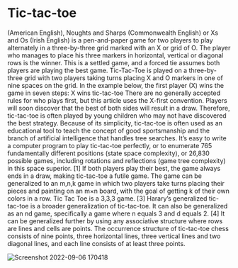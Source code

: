 # Tic-tac-toe

(American English), Noughts and Sharps (Commonwealth English) or Xs and Os (Irish English) is a pen-and-paper game for two players to play alternately in a three-by-three grid marked with an X or grid of O. The player who manages to place his three markers in horizontal, vertical or diagonal rows is the winner. This is a settled game, and a forced tie assumes both players are playing the best game. Tic-Tac-Toe is played on a three-by-three grid with two players taking turns placing X and O markers in one of nine spaces on the grid. In the example below, the first player (X) wins the game in seven steps:
X wins tic-tac-toe There are no generally accepted rules for who plays first, but this article uses the X-first convention.
Players will soon discover that the best of both sides will result in a draw.
Therefore, tic-tac-toe is often played by young children who may not have discovered the best strategy. Because of its simplicity, tic-tac-toe is often used as an educational tool to teach the concept of good sportsmanship and the branch of artificial intelligence that handles tree searches.
It’s easy to write a computer program to play tic-tac-toe perfectly, or to enumerate 765 fundamentally different positions (state space complexity), or 26,830 possible games, including rotations and reflections (game tree complexity) in this space superior. [1] If both players play their best, the game always ends in a draw, making tic-tac-toe a futile game. The game can be generalized to an m,n,k game in which two players take turns placing their pieces and painting on an m×n board, with the goal of getting k of their own colors in a row.
Tic Tac Toe is a 3,3,3 game. [3] Harary’s generalized tic-tac-toe is a broader generalization of tic-tac-toe. It can also be generalized as an nd game, specifically a game where n equals 3 and d equals 2. [4] It can be generalized further by using any associative structure where rows are lines and cells are points. The occurrence structure of tic-tac-toe chess consists of nine points, three horizontal lines, three vertical lines and two diagonal lines, and each line consists of at least three points.


![Screenshot 2022-09-06 170418](https://user-images.githubusercontent.com/62513189/188656480-cb24ad8a-048e-4a8c-967b-b37be29e9563.png)
